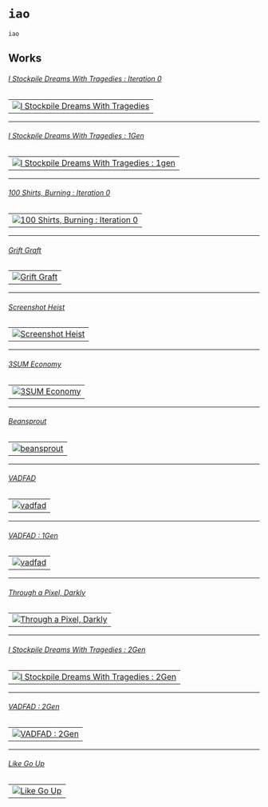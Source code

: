# `iao`

`iao`

Works
---

###### [I Stockpile Dreams With Tragedies : Iteration 0](https://github.com/abetusk/iao/tree/main/i-stockpile-dreams-with-tragedies_iteration-0)

| |
|---|
| [![I Stockpile Dreams With Tragedies](img/stockpile-dream-tragedies_0.png)](https://github.com/abetusk/iao/tree/main/i-stockpile-dreams-with-tragedies_iteration-0) |

---

###### [I Stockpile Dreams With Tragedies : 1Gen](https://github.com/abetusk/iao/tree/main/i-stockpile-dreams-with-tragedies_1gen)

| |
|---|
| [![I Stockpile Dreams With Tragedies : 1gen](img/stockpile-dream-tragedies_1.png)](https://github.com/abetusk/iao/tree/main/i-stockpile-dreams-with-tragedies_1gen) |

---

###### [100 Shirts, Burning : Iteration 0](https://github.com/abetusk/iao/tree/main/100-shirts-burning_iteration-0)

| |
|---|
| [![100 Shirts, Burning : Iteration 0](img/100shirts_0.png)](https://github.com/abetusk/iao/tree/main/100-shirts-burning_iteration-0) |

---

###### [Grift Graft](https://github.com/abetusk/iao/tree/main/grift-graft)

| |
|---|
| [![Grift Graft](img/grift_graft_preview.png)](https://github.com/abetusk/iao/tree/main/grift-graft) |

---

###### [Screenshot Heist](https://github.com/abetusk/iao/tree/main/screenshot-heist)

| |
|---|
| [![Screenshot Heist](img/screenshot_heist.png)](https://github.com/abetusk/iao/tree/main/screenshot-heist) |

---

###### [3SUM Economy](https://github.com/abetusk/iao/tree/main/3sum-economy)

| |
|---|
| [![3SUM Economy](img/3sum_economy.png)](https://github.com/abetusk/iao/tree/main/3sum-economy) |

---

###### [Beansprout](https://github.com/abetusk/iao/tree/main/beansprout)

| |
|---|
| [![beansprout](img/beansprout.png)](https://github.com/abetusk/iao/tree/main/beansprout) |

---

###### [VADFAD](https://github.com/abetusk/iao/tree/main/vadfad)

| |
|---|
| [![vadfad](img/vadfad.png)](https://github.com/abetusk/iao/tree/main/vadfad) |

---

###### [VADFAD : 1Gen](https://github.com/abetusk/iao/tree/main/vadfad_1gne)

| |
|---|
| [![vadfad](img/vadfad_1gen.png)](https://github.com/abetusk/iao/tree/main/vadfad_1gen) |

---

###### [Through a Pixel, Darkly](https://github.com/abetusk/iao/tree/main/through-a-pixel-darkly)

| |
|---|
| [![Through a Pixel, Darkly](img/through_a_pixel_darkly.png)](https://github.com/abetusk/iao/tree/main/through-a-pixel-darkly) |


---

###### [I Stockpile Dreams With Tragedies : 2Gen](https://github.com/abetusk/iao/tree/main/i-stockpile-dreams-with-tragedies_2gen)

| |
|---|
| [![I Stockpile Dreams With Tragedies : 2Gen](img/stockpile-dream-tragedies_2.png)](https://github.com/abetusk/iao/tree/main/i-stockpile-dreams-with-tragedies_2gen) |

---

###### [VADFAD : 2Gen](https://github.com/abetusk/iao/tree/main/vadfad_2gen)

| |
|---|
| [![VADFAD : 2Gen](img/vadfad_2gen.png)](https://github.com/abetusk/iao/tree/main/vadfad_2gen) |


---

###### [Like Go Up](https://github.com/abetusk/iao/tree/main/like-go-up)

| |
|---|
| [![Like Go Up](img/like_go_up_2.png)](https://github.com/abetusk/iao/tree/main/like-go-up) |

